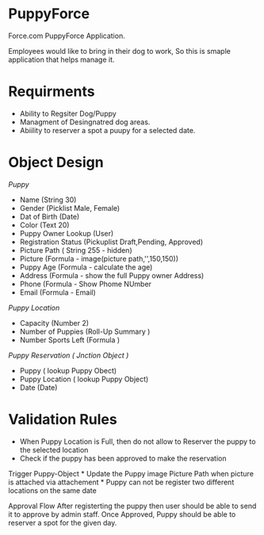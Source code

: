 PuppyForce
==========

Force.com PuppyForce Application.

Employees would like to bring in their dog to work, So this is smaple application that helps manage it. 

Requirments
===========
* Ability to Regsiter Dog/Puppy
* Managment of Desingnatred dog areas.
* Abiility to reserver a spot a puupy for a selected date.
 

Object Design
=============

*Puppy*
  * Name (String 30)
  * Gender (Picklist  Male, Female)
  * Dat of Birth (Date)
  * Color (Text 20)
  * Puppy Owner Lookup (User)
  * Registration Status (Pickuplist Draft,Pending, Approved)
  * Picture Path ( String 255 - hidden)
  * Picture (Formula - image(picture path,'<Puppy Name>',150,150))
  * Puppy Age (Formula - calculate the age)
  * Address (Formula - show the full Puppy owner Address)
  * Phone (Formula - Show Phome NUmber
  * Email (Formula - Email)
  
*Puppy Location*
  * Capacity (Number 2)
  * Number of Puppies (Roll-Up Summary ) 
  * Number Sports Left (Formula )
  
*Puppy Reservation ( Jnction Object )*
  * Puppy ( lookup Puppy Obect)
  * Puppy Location ( lookup Puppy Object)
  * Date (Date) 
  
Validation Rules
================
  * When Puppy Location is Full, then do not allow to Reserver the puppy to the selected location
  * Check if the puppy has been approved to make the reservation
  
Trigger
  Puppy-Object
    * Update the Puppy image Picture Path when picture is attached via attachement
    * Puppy can not be register two different locations on the same date
    
Approval Flow
  After registerting the puppy then user should be able to send it to approve by admin staff. Once Approved, Puppy should be able to reserver a spot for the given day. 
